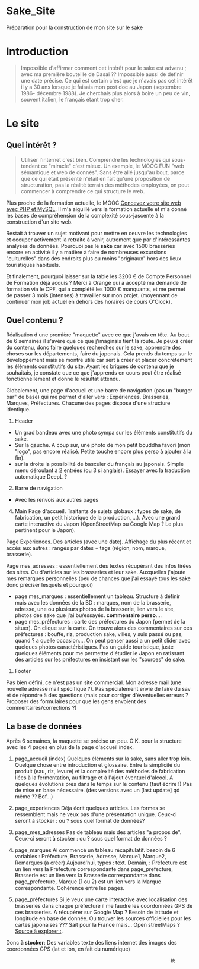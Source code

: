 # Sake_Site
Préparation pour la construction de mon site sur le sake
# Introduction
> Impossible d'affirmer comment cet intérêt pour le sake est advenu ; avec ma première bouteille de Dasai ?? Impossible aussi de definir une date précise. Ce qui est certain c'est que je n'avais pas cet intérêt il y a 30 ans lorsque je faisais mon post doc au Japon (septembre 1986- décembre 1988). Je cherchais plus alors à boire un peu de vin, souvent italien, le français étant trop cher.

# Le site

## Quel intérêt ?
> Utiliser l'internet c'est bien. Comprendre les technologies qui sous-tendent ce "miracle" c'est mieux. Un exemple, le MOOC FUN "web sémantique et web de donnés". Sans être allé jusqu'au bout, parce que ce qui était présenté n'était en fait qu'une proposition de structuration, pas la réalité terrain des méthodes employées, on peut commencer à comprendre ce qui structure le web.

Plus proche de la formation actuelle, le MOOC [Concevez votre site web avec PHP et MySQL](https://openclassrooms.com/fr/courses/918836-concevez-votre-site-web-avec-php-et-mysql). Il m'a aiguillé vers la formation actuelle et m'a donné les bases de compréhension de la complexité sous-jascente à la construction d'un site web.

Restait à trouver un sujet motivant pour mettre en oeuvre les technologies et occuper activement la retraite à venir, autrement que par d'intéressantes analyses de données. Pourquoi pas le **sake** car avec 1500 brasseries encore en activité il y a matière à faire de nombreuses excursions "culturelles" dans des endroits plus ou moins "originaux" hors des lieux touristiques habituels.

Et finalement, pourquoi laisser sur la table les 3200 € de Compte Personnel de Formation déjà acquis ?
Merci à Orange qui a accepté ma demande de formation via le CPF, qui a complété les 1000 € manquants, et me permet de passer 3 mois (intenses) à travailler sur mon projet. (moyennant de continuer mon job actuel en dehors des horaires de cours O'Clock).

## Quel contenu ?
Réalisation d'une première "maquette" avec ce que j'avais en tête. Au bout de 6 semaines il s'avère que ce que j'imaginais tient la route.
Je peuxs créer du contenu, donc faire quelques recherches sur le sake, apprendre des choses sur les départements, faire du japonais. Cela prends du temps sur le développement mais se montre utile car sert à créer et placer concrètement les éléments constitutifs du site.
Ayant les briques de contenu que je souhaitais, je constate que ce que j'apprends en cours peut être réalisé fonctionnellement et donne le résultat attendu.

Globalement, une page d'accueil et une barre de navigation (pas un "burger bar" de base) qui me permet d'aller vers : Expériences, Brasseries, Marques, Préfectures.
Chacune des pages dispose d'une structure identique.

1. Header
- Un grad bandeau avec une photo sympa sur les éléments constitutifs du sake.
- Sur la gauche. A coup sur, une photo de mon petit bouddha favori (mon "logo", pas encore réalisé. Petite touche encore plus perso à ajouter à la fin).
- sur la droite la possibilité de basculer du français au japonais. Simple menu déroulant à 2 entrées (ou 3 si anglais). Essayer avec la traduction automatique DeepL ?

2. Barre de navigation
- Avec les renvois aux autres pages 
  
4. Main
Page d'accueil.
Traitants de sujets globaux : types de sake, de fabrication, un petit historique de la production,  ...). Avec une grand carte interactive du Japon (OpenStreetMap ou Google Map ? Le plus pertinent pour le Japon).

Page Expériences.
Des articles (avec une date). Affichage du plus récent et accès aux autres : rangés par dates + tags (région, nom, marque, brasserie).

Page mes_adresses : essentiellement des textes récupérant des infos tirées des sites. Ou d'articles sur les brasseries et leur sake. Auxquelles j'ajoute mes remarques personnelles (peu de chances que j'ai essayé tous les sake donc préciser lesquels et pourquoi)
  - page mes_marques : essentiellement un tableau. Structure à définir mais avec les données de la BD : marques, nom de la brasserie, adresse, une ou plusieurs photos de la brasserie, lien vers le site, photos des sake que j'ai bu/essayés. **commentaire perso**....
  - page mes_préfectures : carte des préfectures du Japon (permet de la situer). On clique sur la carte. On trouve alors des commentaires sur ces préfectures : bouffe, riz, production sake, villes, y suis passé ou pas, quand ? a quelle occasion....
  On peut penser aussi a un petit slider avec quelques photos caractéristiques.
  Pas un guide touristique, juste quelques éléments pour me permettre d'étudier le Japon en ratissant des articles sur les préfectures en insistant sur les "sources" de sake.

1. Footer

Pas bien défini, ce n'est pas un site commercial. Mon adresse mail (une nouvelle adresse mail spécifique ?). Pas spécialement envie de faire du sav et de répondre à des questions (mais pour corriger d'éventuelles erreurs ? Proposer des formulaires pour que les gens envoient des commentaires/corrections ?)

## La base de données
Après 6 semaines, la maquette se précise un peu. O.K. pour la structure avec les 4 pages en plus de la page d'accueil index.
1. page_accueil (index)
Quelques éléments sur la sake, sans aller trop loin. Quelque chose entre introduction et glossaire. Entre la simplicité du produit (eau, riz, levure) et la complexité des méthodes de fabrication liées à la fermentation, au filtrage et à l'ajout éventuel d'alcool.
A quelques évolutions près dans le temps sur le contenu (faut écrire !) Pas de mise en base nécessaire.
(des versions  avec un [last update] qd même ?? Bof...)

2. page_experiences
Déja écrit quelques articles. Les formes se ressemblent mais ne veux pas d'une présentation unique.
Ceux-ci seront à stocker : ou ? sous quel format de données?

3. page_mes_adresses
Pas de tableau mais des articles "a propos de".
Ceux-ci seront à stocker : ou ? sous quel format de données ?

4. page_marques
Ai commencé un tableau récapitulatif.
besoin de 6 variables : Préfecture, Brasserie, Adresse, Marque1, Marque2, Remarques (à créer)
Aujourd'hui, types : text.
Demain, :
        Préfecture est un lien vers la Préfecture correspondante dans page_prefecture,
        Brasserie est un lien vers la Brasserie correspondante dans page_prefecture,
        Marque (1 ou 2) est un lien vers la Marque correspondante.
Cohérence entre les pages.

5. page_préfectures
Si je veux une carte interactive avec localisation des brasseries dans chaque préfecture il me faudre les coordonnées GPS de ces brasseries. A récupérer sur Google Map ?
Besoin de latitude et longitude en base de donnée.
Ou trouver les sources officielles pour les cartes japonaises ??? Sait pour la France mais... Open streetMaps ?
[Source à explorer :](https://latitude.to/articles-by-country/jp/japan/page/1).

Donc **à stocker**:
Des variables texte
des liens internet
des images
des coordonnées GPS (lat et lon, en fait du numérique)

                                                                  続

